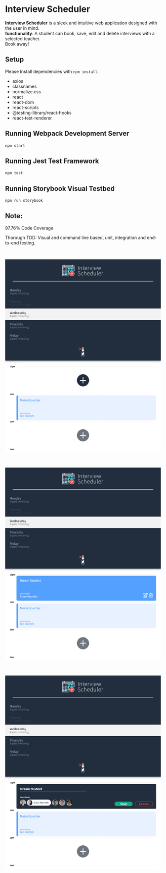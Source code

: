 # Interview Scheduler

**Interview Scheduler** is a sleek and intuitive web application designed with the user in mind.
<br>
**functionality**: A student can book, save, edit and delete interviews with a selected teacher.
<br>
Book away!

## Setup

Please Install dependencies with `npm install`.

- axios
- classnames
- normalize.css
- react
- react-dom
- react-scripts
- @testing-library/react-hooks
- react-test-renderer

## Running Webpack Development Server

```sh
npm start
```

## Running Jest Test Framework

```sh
npm test
```

## Running Storybook Visual Testbed

```sh
npm run storybook
```

## Note:

97.76% Code Coverage

Thorough TDD: Visual and command line based, unit, integration and end-to-end testing.


<br/>

!["Select the day"](https://github.com/colespen/scheduler/blob/master/docs/InterviewSched_1.png)

<br/>

!["Create a new interview"](https://github.com/colespen/scheduler/blob/master/docs/nterviewSched_2.png)

<br/>

!["Save the interview"](https://github.com/colespen/scheduler/blob/master/docs/nterviewSched_3.png)
